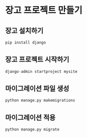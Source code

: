 # 장고 프로젝트 만들기

## 장고 설치하기

```python
pip install django
```

## 장고 프로젝트 시작하기

```python
django-admin startproject mysite
```

## 마이그레이션 파일 생성

```python
python manage.py makemigrations
```

## 마이그레이션 적용

```python
python manage.py migrate
```
